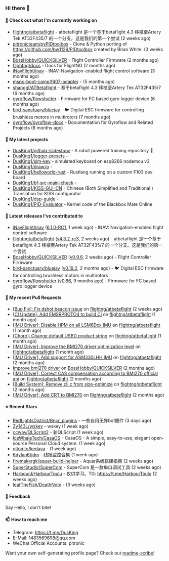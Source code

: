 ### Hi there 👋

#### 👷 Check out what I'm currently working on

- [flightng/atbetaflight](https://github.com/flightng/atbetaflight) - atbetaflight 是一个基于betaflight 4.3  移植至Artery Tek AT32F435/7 的一个分支。这是我们的第一个尝试 (2 weeks ago)
- [pitronicteam/pyPIDtoolbox](https://github.com/pitronicteam/pyPIDtoolbox) - Clone &amp; Python porting of https://github.com/bw1129/PIDtoolbox created by Brian White. (3 weeks ago)
- [BossHobby/QUICKSILVER](https://github.com/BossHobby/QUICKSILVER) - Flight Controller Firmware (2 months ago)
- [flightng/docs](https://github.com/flightng/docs) - Docs for FlightNG (2 months ago)
- [iNavFlight/inav](https://github.com/iNavFlight/inav) - INAV: Navigation-enabled flight control software (3 months ago)
- [mspc-boot-camp/f407-adapter](https://github.com/mspc-boot-camp/f407-adapter) -  (5 months ago)
- [shanggl/ATBetaflight](https://github.com/shanggl/ATBetaflight) - 基于betaflight 4.3  移植至Artery Tek AT32F435/7 (6 months ago)
- [gyroflow/flowshutter](https://github.com/gyroflow/flowshutter) - Firmware for FC based gyro logger device (6 months ago)
- [bird-sanctuary/bluejay](https://github.com/bird-sanctuary/bluejay) - :bird: Digital ESC firmware for controlling brushless motors in multirotors (7 months ago)
- [gyroflow/gyroflow-docs](https://github.com/gyroflow/gyroflow-docs) - Documentation for Gyroflow and Related Projects (8 months ago)

#### 🌱 My latest projects

- [DusKing1/github-slideshow](https://github.com/DusKing1/github-slideshow) - A robot powered training repository :robot:
- [DusKing1/logger-presets](https://github.com/DusKing1/logger-presets) - 
- [DusKing1/sim-key](https://github.com/DusKing1/sim-key) - simulated keyboard on esp8266 nodemcu v3
- [DusKing1/draw.io](https://github.com/DusKing1/draw.io) - 
- [DusKing1/helloworld-rust](https://github.com/DusKing1/helloworld-rust) - Rustlang running on a custom F103 dev board
- [DusKing1/bf-src-main-check](https://github.com/DusKing1/bf-src-main-check) - 
- [DusKing1/KISS-GUI-CN](https://github.com/DusKing1/KISS-GUI-CN) - Chinese (Both Simplified and Traditional ) Translation for KISS configurator
- [DusKing1/dsp-guide](https://github.com/DusKing1/dsp-guide) - 
- [DusKing1/PID-Evaluator](https://github.com/DusKing1/PID-Evaluator) - Kernel code of the Blackbox Mate Online

#### 🔭 Latest releases I've contributed to

- [iNavFlight/inav](https://github.com/iNavFlight/inav) ([6.1.0-RC1](https://github.com/iNavFlight/inav/releases/tag/6.1.0-RC1), 1 week ago) - INAV: Navigation-enabled flight control software
- [flightng/atbetaflight](https://github.com/flightng/atbetaflight) ([v4.3.2-rc3](https://github.com/flightng/atbetaflight/releases/tag/v4.3.2-rc3), 2 weeks ago) - atbetaflight 是一个基于betaflight 4.3  移植至Artery Tek AT32F435/7 的一个分支。这是我们的第一个尝试
- [BossHobby/QUICKSILVER](https://github.com/BossHobby/QUICKSILVER) ([v0.9.6](https://github.com/BossHobby/QUICKSILVER/releases/tag/v0.9.6), 2 weeks ago) - Flight Controller Firmware
- [bird-sanctuary/bluejay](https://github.com/bird-sanctuary/bluejay) ([v0.19.2](https://github.com/bird-sanctuary/bluejay/releases/tag/v0.19.2), 2 months ago) - :bird: Digital ESC firmware for controlling brushless motors in multirotors
- [gyroflow/flowshutter](https://github.com/gyroflow/flowshutter) ([v0.66](https://github.com/gyroflow/flowshutter/releases/tag/v0.66), 9 months ago) - Firmware for FC based gyro logger device

#### 🔨 My recent Pull Requests

- [[Bug Fix]: Fix dshot beacon issue](https://github.com/flightng/atbetaflight/pull/46) on [flightng/atbetaflight](https://github.com/flightng/atbetaflight) (2 weeks ago)
- [[CI Update]: Add EMSRPROTO4 to build CI](https://github.com/flightng/atbetaflight/pull/44) on [flightng/atbetaflight](https://github.com/flightng/atbetaflight) (1 month ago)
- [[IMU Driver]: Disable HPM on all LSM6Dxx IMU](https://github.com/flightng/atbetaflight/pull/40) on [flightng/atbetaflight](https://github.com/flightng/atbetaflight) (1 month ago)
- [[Chore]: Change default USBD product string](https://github.com/flightng/atbetaflight/pull/39) on [flightng/atbetaflight](https://github.com/flightng/atbetaflight) (1 month ago)
- [[IMU Driver]: Improve the BMI270 driver optimization level](https://github.com/flightng/atbetaflight/pull/37) on [flightng/atbetaflight](https://github.com/flightng/atbetaflight) (1 month ago)
- [[IMU Driver]: Add support for ASM330LHH IMU](https://github.com/flightng/atbetaflight/pull/35) on [flightng/atbetaflight](https://github.com/flightng/atbetaflight) (2 months ago)
- [Improve bmi270 driver](https://github.com/BossHobby/QUICKSILVER/pull/90) on [BossHobby/QUICKSILVER](https://github.com/BossHobby/QUICKSILVER) (2 months ago)
- [[IMU Driver]: Correct CAS compensation according to BMI270 official api](https://github.com/flightng/atbetaflight/pull/34) on [flightng/atbetaflight](https://github.com/flightng/atbetaflight) (2 months ago)
- [[Build System]: Remove cli.c from size-optimize](https://github.com/flightng/atbetaflight/pull/33) on [flightng/atbetaflight](https://github.com/flightng/atbetaflight) (2 months ago)
- [[IMU Driver]: Add CRT to BMI270](https://github.com/flightng/atbetaflight/pull/31) on [flightng/atbetaflight](https://github.com/flightng/atbetaflight) (2 months ago)

#### ⭐ Recent Stars

- [RedLightsDistrict/Bncr_plugins](https://github.com/RedLightsDistrict/Bncr_plugins) - 一些自用无界bot插件 (3 days ago)
- [Zy143L/wskey](https://github.com/Zy143L/wskey) - wskey (1 week ago)
- [ccwav/QLScript2](https://github.com/ccwav/QLScript2) - 新QLScript (1 week ago)
- [IceWhaleTech/CasaOS](https://github.com/IceWhaleTech/CasaOS) - CasaOS - A simple, easy-to-use, elegant open-source Personal Cloud system. (1 week ago)
- [qitoqito/kedaya](https://github.com/qitoqito/kedaya) -  (1 week ago)
- [6dylan6/jdm](https://github.com/6dylan6/jdm) - 线报监控合集 (1 week ago)
- [firemakergk/aquar-build-helper](https://github.com/firemakergk/aquar-build-helper) - Aquar系统搭建指南 (2 weeks ago)
- [SuperStudio/SuperCom](https://github.com/SuperStudio/SuperCom) - SuperCom 是一款串口调试工具 (2 weeks ago)
- [HarbourJ/HarbourToulu](https://github.com/HarbourJ/HarbourToulu) - 仅供学习。TG: https://t.me/HarbourToulu (2 weeks ago)
- [leafTheFish/DeathNote](https://github.com/leafTheFish/DeathNote) -  (3 weeks ago)

#### 💬 Feedback

Say Hello, I don't bite!

#### 📫 How to reach me

- Telegram: https://t.me/DusKing
- E-Mail: 1483569698@qq.com
- WeChat Official Accounts: pitronic

Want your own self-generating profile page? Check out [readme-scribe](https://github.com/muesli/readme-scribe)!
